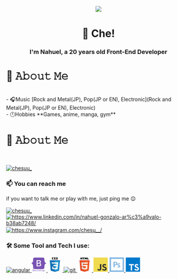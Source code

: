 <div id="header" align="center">
  <img src="https://media.giphy.com/media/Dh5q0sShxgp13DwrvG/giphy.gif" witdh=200></>
  <h1 align="center">👃 Che!</h1>
  <h3 align="center">I'm Nahuel, a 20 years old Front-End Developer</h3>
</div>



 <h1> 📖 𝙰𝚋𝚘𝚞𝚝 𝙼𝚎 </h1> <br>
- 🎧Music [Rock and Metal(JP), Pop(JP or EN), Electronic](Rock and Metal(JP), Pop(JP or EN), Electronic)<br>
- 🕛Hobbies **Games, anime, manga, gym**<br>

<div id='center'> 
  <h1 id='center'> 📖 𝙰𝚋𝚘𝚞𝚝 𝙼𝚎 </h1> <br>
</div>

<p align="left"> <a href="https://twitter.com/chesuu_" target="blank"><img src="https://img.shields.io/twitter/follow/chesuu_?logo=twitter&style=for-the-badge" alt="chesuu_" /></a> </p>




<h3 align="left">📫 You can reach me </h3>
<a>if you want to talk me or play with me, just ping me 😌</a>
<p align="left">
<a href="https://twitter.com/chesuu_" target="blank"><img align="center" src="https://raw.githubusercontent.com/rahuldkjain/github-profile-readme-generator/master/src/images/icons/Social/twitter.svg" alt="chesuu_" height="30" width="40" /></a>
<a href="https://linkedin.com/in/https://www.linkedin.com/in/nahuel-gonzalo-ar%c3%a9valo-b38ab7248/" target="blank"><img align="center" src="https://raw.githubusercontent.com/rahuldkjain/github-profile-readme-generator/master/src/images/icons/Social/linked-in-alt.svg" alt="https://www.linkedin.com/in/nahuel-gonzalo-ar%c3%a9valo-b38ab7248/" height="30" width="40" /></a>
<a href="https://instagram.com/https://www.instagram.com/chesu__/" target="blank"><img align="center" src="https://raw.githubusercontent.com/rahuldkjain/github-profile-readme-generator/master/src/images/icons/Social/instagram.svg" alt="https://www.instagram.com/chesu__/" height="30" width="40" /></a>
</p>

<h3 align="left">🛠 Some Tool and Tech I use:</h3>
<p align="left"> <a href="https://angular.io" target="_blank" rel="noreferrer"> <img src="https://angular.io/assets/images/logos/angular/angular.svg" alt="angular" width="40" height="40"/> </a> <a href="https://getbootstrap.com" target="_blank" rel="noreferrer"> <img src="https://raw.githubusercontent.com/devicons/devicon/master/icons/bootstrap/bootstrap-plain-wordmark.svg" alt="bootstrap" width="40" height="40"/> </a> <a href="https://www.w3schools.com/css/" target="_blank" rel="noreferrer"> <img src="https://raw.githubusercontent.com/devicons/devicon/master/icons/css3/css3-original-wordmark.svg" alt="css3" width="40" height="40"/> </a> <a href="https://git-scm.com/" target="_blank" rel="noreferrer"> <img src="https://www.vectorlogo.zone/logos/git-scm/git-scm-icon.svg" alt="git" width="40" height="40"/> </a> <a href="https://www.w3.org/html/" target="_blank" rel="noreferrer"> <img src="https://raw.githubusercontent.com/devicons/devicon/master/icons/html5/html5-original-wordmark.svg" alt="html5" width="40" height="40"/> </a> <a href="https://developer.mozilla.org/en-US/docs/Web/JavaScript" target="_blank" rel="noreferrer"> <img src="https://raw.githubusercontent.com/devicons/devicon/master/icons/javascript/javascript-original.svg" alt="javascript" width="40" height="40"/> </a> <a href="https://www.photoshop.com/en" target="_blank" rel="noreferrer"> <img src="https://raw.githubusercontent.com/devicons/devicon/master/icons/photoshop/photoshop-line.svg" alt="photoshop" width="40" height="40"/> </a> <a href="https://www.typescriptlang.org/" target="_blank" rel="noreferrer"> <img src="https://raw.githubusercontent.com/devicons/devicon/master/icons/typescript/typescript-original.svg" alt="typescript" width="40" height="40"/> </a> </p>

